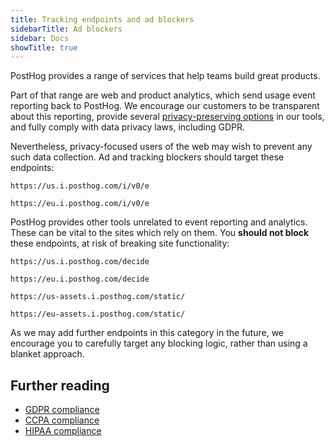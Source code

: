 ```yaml
---
title: Tracking endpoints and ad blockers
sidebarTitle: Ad blockers
sidebar: Docs
showTitle: true
---
```


PostHog provides a range of services that help teams build great products.

Part of that range are web and product analytics, which send usage event reporting back to PostHog. We encourage our customers to be transparent about this reporting, provide several [privacy-preserving options](/docs/product-analytics/privacy) in our tools, and fully comply with data privacy laws, including GDPR.

Nevertheless, privacy-focused users of the web may wish to prevent any such data collection. Ad and tracking blockers should target these endpoints:

`https://us.i.posthog.com/i/v0/e`

`https://eu.i.posthog.com/i/v0/e`

PostHog provides other tools unrelated to event reporting and analytics. These can be vital to the sites which rely on them. You **should not block** these endpoints, at risk of breaking site functionality:

`https://us.i.posthog.com/decide`

`https://eu.i.posthog.com/decide`

`https://us-assets.i.posthog.com/static/`

`https://eu-assets.i.posthog.com/static/`

As we may add further endpoints in this category in the future, we encourage you to carefully target any blocking logic, rather than using a blanket approach.

## Further reading

- [GDPR compliance](/docs/privacy/gdpr-compliance)
- [CCPA compliance](/docs/privacy/ccpa-compliance)
- [HIPAA compliance](/docs/privacy/hipaa-compliance)
